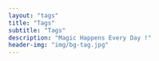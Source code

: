 ```yaml
---
layout: "tags"
title: "Tags"
subtitle: "Tags"
description: "Magic Happens Every Day !"
header-img: "img/bg-tag.jpg"
---
```

